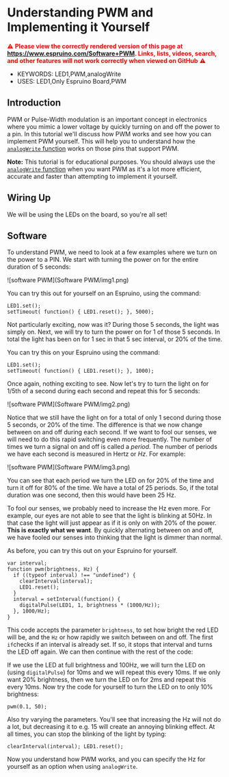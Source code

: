 <!--- Copyright (c) 2014 Kim Bauters. See the file LICENSE for copying permission. -->
Understanding PWM and Implementing it Yourself
========================================

<span style="color:red">:warning: **Please view the correctly rendered version of this page at https://www.espruino.com/Software+PWM. Links, lists, videos, search, and other features will not work correctly when viewed on GitHub** :warning:</span>

* KEYWORDS: LED1,PWM,analogWrite
* USES: LED1,Only Espruino Board,PWM


Introduction
-----------

PWM or Pulse-Width modulation is an important concept in electronics where you mimic a lower voltage by quickly turning on and off the power to a pin. In this tutorial we'll discuss how PWM works and see how you can implement PWM yourself. This will help you to understand how the [`analogWrite` function](https://www.espruino.com/Reference#l__global_analogWrite) works on those pins that support PWM.

**Note:** This tutorial is for educational purposes. You should always use the [`analogWrite` function](https://www.espruino.com/Reference#l__global_analogWrite)
when you want PWM as it's a lot more efficient, accurate and faster than attempting to implement it yourself.


Wiring Up
--------
We will be using the LEDs on the board, so you're all set!


Software
--------
To understand PWM, we need to look at a few examples where we turn on the power to a PIN. We start with turning the power on for the entire duration of 5 seconds:

![software PWM](Software PWM/img1.png)

You can try this out for yourself on an Espruino, using the command:

```
LED1.set();
setTimeout( function() { LED1.reset(); }, 5000);
```

Not particularly exciting, now was it? During those 5 seconds, the light was simply on. Next, we will try to turn the power on for 1 of those 5 seconds. In total the light has been on for 1 sec in that 5 sec interval, or 20% of the time.

You can try this on your Espruino using the command:

```
LED1.set();
setTimeout( function() { LED1.reset(); }, 1000);
```

Once again, nothing exciting to see. Now let's try to turn the light on for 1/5th of a second during each second and repeat this for 5 seconds:

![software PWM](Software PWM/img2.png)

Notice that we still have the light on for a total of only 1 second during those 5 seconds, or 20% of the time. The difference is that we now change between on and off during each second. If we want to fool our senses, we will need to do this rapid switching even more frequently. The number of times we turn a signal on and off is called a *period*. The number of periods we have each second is measured in Hertz or *Hz*. For example:

![software PWM](Software PWM/img3.png)

You can see that each period we turn the LED on for 20% of the time and turn it off for 80% of the time. We have a total of 25 periods. So, if the total duration was one second, then this would have been 25 Hz.

To fool our senses, we probably need to increase the Hz even more. For example, our eyes are not able to see that the light is blinking at 50Hz. In that case the light will just appear as if it is only on with 20% of the power. **This is exactly what we want**. By quickly alternating between on and off, we have fooled our senses into thinking that the light is dimmer than normal.

As before, you can try this out on your Espruino for yourself.

```
var interval;
function pwm(brightness, Hz) {
  if ((typeof interval) !== "undefined") {
    clearInterval(interval);
    LED1.reset();
  }
  interval = setInterval(function() {
    digitalPulse(LED1, 1, brightness * (1000/Hz));
  }, 1000/Hz);
}
```

This code accepts the parameter `brightness`, to set how bright the red LED will be, and the `Hz` or how rapidly we switch between on and off. The first `if`checks if an interval is already set. If so, it stops that interval and turns the LED off again. We can then continue with the rest of the code:

If we use the LED at full brightness and 100Hz, we will turn the LED on (using `digitalPulse`) for 10ms and we will repeat this every 10ms. If we only want 20% brightness, then we turn the LED on for 2ms and repeat this every 10ms. Now try the code for yourself to turn the LED on to only 10% brightness:

```
pwm(0.1, 50);
```

Also try varying the parameters. You'll see that increasing the Hz will not do a lot, but decreasing it to e.g. 15 will create an annoying blinking effect. At all times, you can stop the blinking of the light by typing:

```
clearInterval(interval); LED1.reset();
```

Now you understand how PWM works, and you can specify the Hz for yourself as an option when using `analogWrite`.
